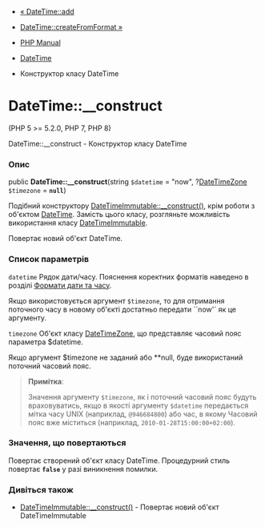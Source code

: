 - [« DateTime::add](datetime.add.md)
- [DateTime::createFromFormat »](datetime.createfromformat.md)

- [PHP Manual](index.md)
- [DateTime](class.datetime.md)
- Конструктор класу DateTime

# DateTime::\_\_construct

(PHP 5 \>= 5.2.0, PHP 7, PHP 8)

DateTime::\_\_construct - Конструктор класу DateTime

### Опис

public **DateTime::\_\_construct**(string `$datetime` = "now",
?[DateTimeZone](class.datetimezone.md) `$timezone` = **`null`**)

Подібний конструктору
[DateTimeImmutable::\_\_construct()](datetimeimmutable.construct.md),
крім роботи з об'єктом [DateTime](class.datetime.md). Замість
цього класу, розгляньте можливість використання класу
[DateTimeImmutable](class.datetimeimmutable.md).

Повертає новий об'єкт DateTime.

### Список параметрів

`datetime`
Рядок дати/часу. Пояснення коректних форматів наведено в розділі
[Формати дати та часу](datetime.formats.md).

Якщо використовується аргумент `$timezone`, то для отримання поточного
часу в новому об'єкті достатньо передати ``now'` як це
аргументу.

`timezone`
Об'єкт класу [DateTimeZone](class.datetimezone.md), що представляє
часовий пояс параметра $datetime.

Якщо аргумент $timezone не заданий або **null, буде використаний
поточний часовий пояс.

> **Примітка**:
>
> Значення аргументу `$timezone`, як і поточний часовий пояс
> будуть враховуватись, якщо в якості аргументу `$datetime` передається
> мітка часу UNIX (наприклад, `@946684800`) або час, в якому
> Часовий пояс вже міститься (наприклад, `2010-01-28T15:00:00+02:00`).

### Значення, що повертаються

Повертає створений об'єкт класу DateTime. Процедурний стиль
повертає **`false`** у разі виникнення помилки.

### Дивіться також

- [DateTimeImmutable::\_\_construct()](datetimeimmutable.construct.md) -
Повертає новий об'єкт DateTimeImmutable
